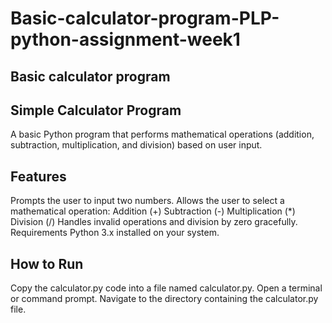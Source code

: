 # Basic-calculator-program-PLP-python-assignment-week1
## Basic calculator program
## Simple Calculator Program
A basic Python program that performs mathematical operations (addition, subtraction, multiplication, and division) based on user input.

## Features
Prompts the user to input two numbers.
Allows the user to select a mathematical operation:
Addition (+)
Subtraction (-)
Multiplication (*)
Division (/)
Handles invalid operations and division by zero gracefully.
Requirements
Python 3.x installed on your system.
## How to Run
Copy the calculator.py code into a file named calculator.py.
Open a terminal or command prompt.
Navigate to the directory containing the calculator.py file.
